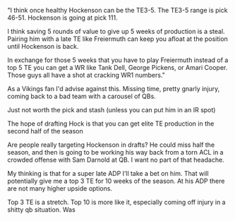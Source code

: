 "I think once healthy Hockenson can be the TE3-5. The TE3-5 range is pick 46-51. Hockenson is going at pick 111.

I think saving 5 rounds of value to give up 5 weeks of production is a steal. Pairing him with a late TE like Freiermuth can keep you afloat at the position until Hockenson is back.

In exchange for those 5 weeks that you have to play Freiermuth instead of a top 5 TE you can get a WR like Tank Dell, George Pickens, or Amari Cooper. Those guys all have a shot at cracking WR1 numbers."

As a Vikings fan I'd advise against this. Missing time, pretty gnarly injury, coming back to a bad team with a carousel of QBs.

Just not worth the pick and stash (unless you can put him in an IR spot)

The hope of drafting Hock is that you can get elite TE production in the second half of the season

Are people really targeting Hockenson in drafts? He could miss half the season, and then is going to be working his way back from a torn ACL in a crowded offense with Sam Darnold at QB. I want no part of that headache.

My thinking is that for a super late ADP I’ll take a bet on him. That will potentially give me a top 3 TE for 10 weeks of the season. At his ADP there are not many higher upside options.

Top 3 TE is a stretch. Top 10 is more like it, especially coming off injury in a shitty qb situation. Was